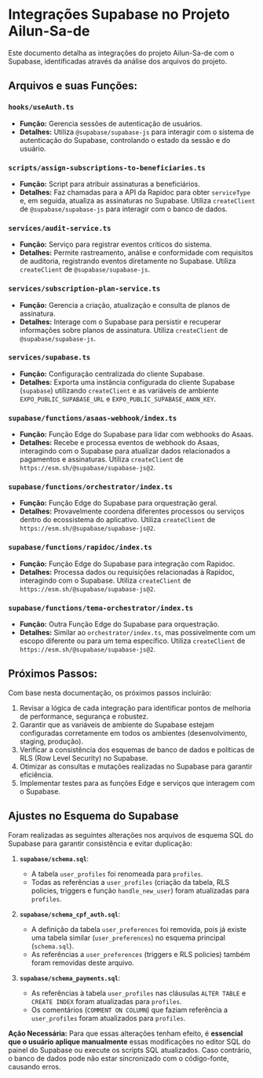 # Integrações Supabase no Projeto Ailun-Sa-de

Este documento detalha as integrações do projeto Ailun-Sa-de com o Supabase, identificadas através da análise dos arquivos do projeto.

## Arquivos e suas Funções:

### `hooks/useAuth.ts`
- **Função:** Gerencia sessões de autenticação de usuários.
- **Detalhes:** Utiliza `@supabase/supabase-js` para interagir com o sistema de autenticação do Supabase, controlando o estado da sessão e do usuário.

### `scripts/assign-subscriptions-to-beneficiaries.ts`
- **Função:** Script para atribuir assinaturas a beneficiários.
- **Detalhes:** Faz chamadas para a API da Rapidoc para obter `serviceType` e, em seguida, atualiza as assinaturas no Supabase. Utiliza `createClient` de `@supabase/supabase-js` para interagir com o banco de dados.

### `services/audit-service.ts`
- **Função:** Serviço para registrar eventos críticos do sistema.
- **Detalhes:** Permite rastreamento, análise e conformidade com requisitos de auditoria, registrando eventos diretamente no Supabase. Utiliza `createClient` de `@supabase/supabase-js`.

### `services/subscription-plan-service.ts`
- **Função:** Gerencia a criação, atualização e consulta de planos de assinatura.
- **Detalhes:** Interage com o Supabase para persistir e recuperar informações sobre planos de assinatura. Utiliza `createClient` de `@supabase/supabase-js`.

### `services/supabase.ts`
- **Função:** Configuração centralizada do cliente Supabase.
- **Detalhes:** Exporta uma instância configurada do cliente Supabase (`supabase`) utilizando `createClient` e as variáveis de ambiente `EXPO_PUBLIC_SUPABASE_URL` e `EXPO_PUBLIC_SUPABASE_ANON_KEY`.

### `supabase/functions/asaas-webhook/index.ts`
- **Função:** Função Edge do Supabase para lidar com webhooks do Asaas.
- **Detalhes:** Recebe e processa eventos de webhook do Asaas, interagindo com o Supabase para atualizar dados relacionados a pagamentos e assinaturas. Utiliza `createClient` de `https://esm.sh/@supabase/supabase-js@2`.

### `supabase/functions/orchestrator/index.ts`
- **Função:** Função Edge do Supabase para orquestração geral.
- **Detalhes:** Provavelmente coordena diferentes processos ou serviços dentro do ecossistema do aplicativo. Utiliza `createClient` de `https://esm.sh/@supabase/supabase-js@2`.

### `supabase/functions/rapidoc/index.ts`
- **Função:** Função Edge do Supabase para integração com Rapidoc.
- **Detalhes:** Processa dados ou requisições relacionadas à Rapidoc, interagindo com o Supabase. Utiliza `createClient` de `https://esm.sh/@supabase/supabase-js@2`.

### `supabase/functions/tema-orchestrator/index.ts`
- **Função:** Outra Função Edge do Supabase para orquestração.
- **Detalhes:** Similar ao `orchestrator/index.ts`, mas possivelmente com um escopo diferente ou para um tema específico. Utiliza `createClient` de `https://esm.sh/@supabase/supabase-js@2`.

## Próximos Passos:

Com base nesta documentação, os próximos passos incluirão:
1. Revisar a lógica de cada integração para identificar pontos de melhoria de performance, segurança e robustez.
2. Garantir que as variáveis de ambiente do Supabase estejam configuradas corretamente em todos os ambientes (desenvolvimento, staging, produção).
3. Verificar a consistência dos esquemas de banco de dados e políticas de RLS (Row Level Security) no Supabase.
4. Otimizar as consultas e mutações realizadas no Supabase para garantir eficiência.
5. Implementar testes para as funções Edge e serviços que interagem com o Supabase.


## Ajustes no Esquema do Supabase

Foram realizadas as seguintes alterações nos arquivos de esquema SQL do Supabase para garantir consistência e evitar duplicação:

1.  **`supabase/schema.sql`**:
    *   A tabela `user_profiles` foi renomeada para `profiles`.
    *   Todas as referências a `user_profiles` (criação da tabela, RLS policies, triggers e função `handle_new_user`) foram atualizadas para `profiles`.

2.  **`supabase/schema_cpf_auth.sql`**:
    *   A definição da tabela `user_preferences` foi removida, pois já existe uma tabela similar (`user_preferences`) no esquema principal (`schema.sql`).
    *   As referências a `user_preferences` (triggers e RLS policies) também foram removidas deste arquivo.

3.  **`supabase/schema_payments.sql`**:
    *   As referências à tabela `user_profiles` nas cláusulas `ALTER TABLE` e `CREATE INDEX` foram atualizadas para `profiles`.
    *   Os comentários (`COMMENT ON COLUMN`) que faziam referência a `user_profiles` foram atualizados para `profiles`.

**Ação Necessária:**
Para que essas alterações tenham efeito, é **essencial que o usuário aplique manualmente** essas modificações no editor SQL do painel do Supabase ou execute os scripts SQL atualizados. Caso contrário, o banco de dados pode não estar sincronizado com o código-fonte, causando erros.


